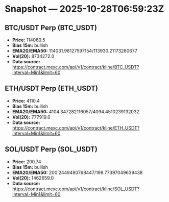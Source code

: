 # Snapshot — 2025-10-28T06:59:23Z

## BTC/USDT Perp (BTC_USDT)
- **Price:** 114060.5
- **Bias 15m:** bullish
- **EMA20/EMA50:** 114031.98127597154/113930.21173280677
- **Vol(20):** 8734272.0
- **Data source:** https://contract.mexc.com/api/v1/contract/kline/BTC_USDT?interval=Min1&limit=60

## ETH/USDT Perp (ETH_USDT)
- **Price:** 4110.4
- **Bias 15m:** bullish
- **EMA20/EMA50:** 4104.347282116057/4094.4510239132032
- **Vol(20):** 777919.0
- **Data source:** https://contract.mexc.com/api/v1/contract/kline/ETH_USDT?interval=Min1&limit=60

## SOL/USDT Perp (SOL_USDT)
- **Price:** 200.74
- **Bias 15m:** bullish
- **EMA20/EMA50:** 200.2449480768447/199.77397049639438
- **Vol(20):** 1462659.0
- **Data source:** https://contract.mexc.com/api/v1/contract/kline/SOL_USDT?interval=Min1&limit=60

